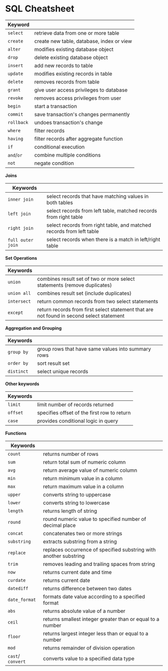 # SQL Cheatsheet

| Keyword    |                                           |
| ---------- | ----------------------------------------- |
| `select`   | retrieve data from one or more table      |
| `create`   | create new table, database, index or view |
| `alter`    | modifies existing database object         |
| `drop`     | delete existing database object           |
| `insert`   | add new records to table                  |
| `update`   | modifies existing records in table        |
| `delete`   | removes records from table                |
| `grant`    | give user access privileges to database   |
| `revoke`   | removes access privileges from user       |
| `begin`    | start a transaction                       |
| `commit`   | save transaction's changes permanently    |
| `rollback` | undoes transaction's change               |
| `where`    | filter records                            |
| `having`   | filter records after aggregate function   |
| `if`       | conditional execution                     |
| `and`/`or` | combine multiple conditions               |
| `not`      | negate condition                          |

**Joins**

| Keywords          |                                                                      |
| ----------------- | -------------------------------------------------------------------- |
| `inner join`      | select records that have matching values in both tables              |
| `left join`       | select records from left table, matched records from right table     |
| `right join`      | select records from right table, and matched records from left table |
| `full outer join` | select records when there is a match in left/right table             |

**Set Operations**

| Keywords    |                                                                                          |
| ----------- | ---------------------------------------------------------------------------------------- |
| `union`     | combines result set of two or more select statements (remove duplicates)                 |
| `union all` | combines result set (include duplicates)                                                 |
| `intersect` | return common records from two select statements                                         |
| `except`    | return records from first select statement that are not found in second select statement |

**Aggregation and Grouping**

| Keywords   |                                                    |
| ---------- | -------------------------------------------------- |
| `group by` | group rows that have same values into summary rows |
| `order by` | sort result set                                    |
| `distinct` | select unique records                              |

**Other keywords**

| Keywords |                                             |
| -------- | ------------------------------------------- |
| `limit`  | limit number of records returned            |
| `offset` | specifies offset of the first row to return |
| `case`   | provides conditional logic in query         |

**Functions**

| Keywords          |                                                                   |
| ----------------- | ----------------------------------------------------------------- |
| `count`           | returns number of rows                                            |
| `sum`             | return total sum of numeric column                                |
| `avg`             | return average value of numeric column                            |
| `min`             | return minimum value in a column                                  |
| `max`             | return maximum value in a column                                  |
| `upper`           | converts string to uppercase                                      |
| `lower`           | converts string to lowercase                                      |
| `length`          | returns length of string                                          |
| `round`           | round numeric value to specified number of decimal place          |
| `concat`          | concatenates two or more strings                                  |
| `substring`       | extracts substring from a string                                  |
| `replace`         | replaces occurrence of specified substring with another substring |
| `trim`            | removes leading and trailing spaces from string                   |
| `now`             | returns current date and time                                     |
| `curdate`         | returns current date                                              |
| `datediff`        | returns difference between two dates                              |
| `date_format`     | formats date value according to a specified format                |
| `abs`             | returns absolute value of a number                                |
| `ceil`            | returns smallest integer greater than or equal to a number        |
| `floor`           | returns largest integer less than or equal to a number            |
| `mod`             | returns remainder of division operation                           |
| `cast`/ `convert` | converts value to a specified data type                           |

 
